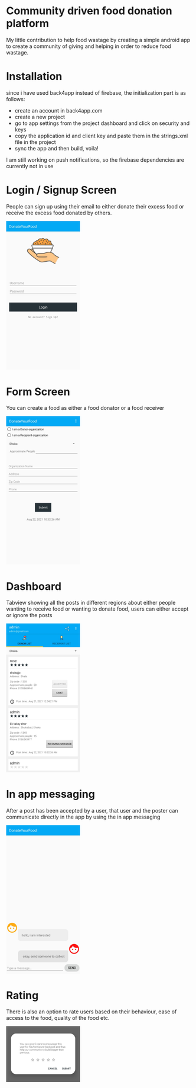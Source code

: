  # Community driven food donation platform
 My little contribution to help food wastage by creating a simple android app to create a community of giving and helping in order to reduce food wastage.
 
 
 # Installation
 since i have used back4app instead of firebase, the initialization part is as follows:
   - create an account in back4app.com
   - create a new project
   - go to app settings from the project dashboard and click on security and keys
   - copy the application id and client key and paste them in the strings.xml file in the project
   - sync the app and then build, voila!
  
   I am still working on push notifications, so the firebase dependencies are currently not in use
 
# **Login / Signup Screen**

People can sign up using their email to either donate their excess food or receive the excess food donated by others.

<img src = "images/login.jpg" width = "200">


# **Form Screen**

You can create a food as either a food donator or a food receiver

<img src="images/form.jpg" width = "200">


# **Dashboard**

Tabview showing all the posts in different regions about either people wanting to receive food or wanting to donate food, users can either accept or ignore the posts

<img src="images/dashboard.jpg" width = "200">

# **In app messaging**

After a post has been accepted by a user, that user and the poster can communicate directly in the app by using the in app messaging

<img src = "images/message.jpg" width = "200">

# **Rating**

There is also an option to rate users based on their behaviour, ease of access to the food, quality of the food etc.

<img src = "images/rating.jpg" width = "200">
